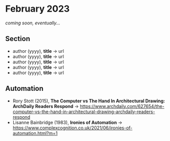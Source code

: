 # February 2023

*coming soon, eventually...*

## Section

+ author (yyyy), **title** &#8594; url
+ author (yyyy), **title** &#8594; url
+ author (yyyy), **title** &#8594; url
+ author (yyyy), **title** &#8594; url
+ author (yyyy), **title** &#8594; url

## Automation

+ Rory Stott (2015), **The Computer vs The Hand In Architectural Drawing: ArchDaily Readers Respond** &#8594; https://www.archdaily.com/627654/the-computer-vs-the-hand-in-architectural-drawing-archdaily-readers-respond
+ Lisanne Bainbridge (1983), **Ironies of Automation** &#8594; https://www.complexcognition.co.uk/2021/06/ironies-of-automation.html?m=1
